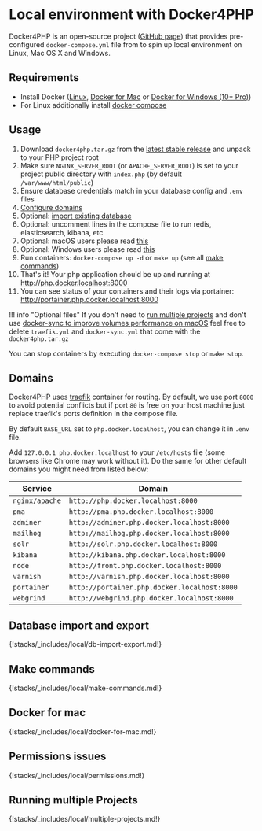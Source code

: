 # Local environment with Docker4PHP

Docker4PHP is an open-source project ([GitHub page](https://github.com/wodby/docker4php)) that provides pre-configured `docker-compose.yml` file from to spin up local environment on Linux, Mac OS X and Windows. 

## Requirements

* Install Docker ([Linux](https://docs.docker.com/engine/installation), [Docker for Mac](https://docs.docker.com/engine/installation/mac) or [Docker for Windows (10+ Pro)](https://docs.docker.com/engine/installation/windows))
* For Linux additionally install [docker compose](https://docs.docker.com/compose/install)

## Usage

1. Download `docker4php.tar.gz` from the [latest stable release](https://github.com/wodby/docker4php/releases) and unpack to your PHP project root
2. Make sure `NGINX_SERVER_ROOT` (or `APACHE_SERVER_ROOT`) is set to your project public directory with `index.php` (by default `/var/www/html/public`)  
3. Ensure database credentials match in your database config and `.env` files
4. [Configure domains](#domains) 
5. Optional: [import existing database](#database-import-and-export) 
6. Optional: uncomment lines in the compose file to run redis, elasticsearch, kibana, etc
7. Optional: macOS users please read [this](#docker-for-mac)
8. Optional: Windows users please read [this](#permissions-issues)
9. Run containers: `docker-compose up -d` or `make up` (see all [make commands](#make-commands))
10. That's it! Your php application should be up and running at http://php.docker.localhost:8000
11. You can see status of your containers and their logs via portainer: http://portainer.php.docker.localhost:8000

!!! info "Optional files"
    If you don't need to [run multiple projects](#running-multiple-projects) and don't use [docker-sync to improve volumes performance on macOS](#docker-for-mac) feel free to delete `traefik.yml` and `docker-sync.yml` that come with the `docker4php.tar.gz`

You can stop containers by executing `docker-compose stop` or `make stop`.

## Domains

Docker4PHP uses [traefik](https://hub.docker.com/_/traefik) container for routing. By default, we use port `8000` to avoid potential conflicts but if port `80` is free on your host machine just replace traefik's ports definition in the compose file.

By default `BASE_URL` set to `php.docker.localhost`, you can change it in `.env` file.

Add `127.0.0.1 php.docker.localhost` to your `/etc/hosts` file (some browsers like Chrome may work without it). Do the same for other default domains you might need from listed below:  

| Service        | Domain                                       |
| ------------   | ------------------------------------------   |
| `nginx/apache` | `http://php.docker.localhost:8000`           |
| `pma`          | `http://pma.php.docker.localhost:8000`       |
| `adminer`      | `http://adminer.php.docker.localhost:8000`   |
| `mailhog`      | `http://mailhog.php.docker.localhost:8000`   |
| `solr`         | `http://solr.php.docker.localhost:8000`      |
| `kibana`       | `http://kibana.php.docker.localhost:8000`    |
| `node`         | `http://front.php.docker.localhost:8000`     |
| `varnish`      | `http://varnish.php.docker.localhost:8000`   |
| `portainer`    | `http://portainer.php.docker.localhost:8000` |
| `webgrind`     | `http://webgrind.php.docker.localhost:8000`  |

## Database import and export

{!stacks/_includes/local/db-import-export.md!}

## Make commands

{!stacks/_includes/local/make-commands.md!}

## Docker for mac

{!stacks/_includes/local/docker-for-mac.md!}

## Permissions issues

{!stacks/_includes/local/permissions.md!}

## Running multiple Projects

{!stacks/_includes/local/multiple-projects.md!}